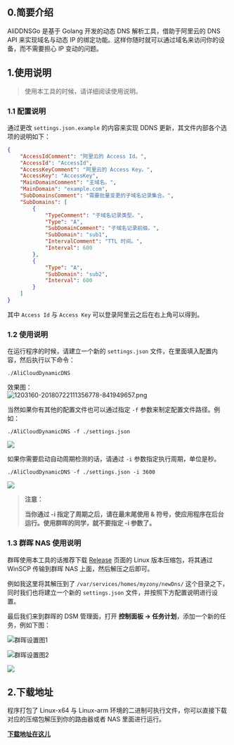 ## 0.简要介绍

AliDDNSGo 是基于 Golang 开发的动态 DNS 解析工具，借助于阿里云的 DNS API 来实现域名与动态 IP 的绑定功能。这样你随时就可以通过域名来访问你的设备，而不需要担心 IP 变动的问题。

## 1.使用说明

> 使用本工具的时候，请详细阅读使用说明。

### 1.1 配置说明

通过更改 ```settings.json.example``` 的内容来实现 DDNS 更新，其文件内部各个选项的说明如下：

```json
{
    "AccessIdComment": "阿里云的 Access Id。",
    "AccessId": "AccessId",
    "AccessKeyComment": "阿里云的 Access Key。",
    "AccessKey": "AccessKey",
    "MainDomainComment": "主域名。",
    "MainDomain": "example.com",
    "SubDomainsComment": "需要批量变更的子域名记录集合。",
    "SubDomains": [
        {
            "TypeComment": "子域名记录类型。",
            "Type": "A",
            "SubDomainComment": "子域名记录前缀。",
            "SubDomain": "sub1",
            "IntervalComment": "TTL 时间。",
            "Interval": 600
        },
        {
            "Type": "A",
            "SubDomain": "sub2",
            "Interval": 600
        }
    ]
}
```

其中 ```Access Id``` 与 ```Access Key``` 可以登录阿里云之后在右上角可以得到。

### 1.2 使用说明

在运行程序的时候，请建立一个新的 ```settings.json``` 文件，在里面填入配置内容，然后执行以下命令：

```shell
./AliCloudDynamicDNS
```

效果图：  
![1203160-20180722111356778-841949657.png](https://github.com/GameBelial/AliDDNSNet/blob/master/READMEPIC/Snipaste_2019-12-12_17-36-21.png)

当然如果你有其他的配置文件也可以通过指定 ```-f``` 参数来制定配置文件路径。例如：

```shell
./AliCloudDynamicDNS -f ./settings.json
```

![](https://github.com/GameBelial/AliDDNSNet/raw/master/READMEPIC/Snipaste_2019-12-12_17-38-09.png)

如果你需要启动自动周期检测的话，请通过 `-i` 参数指定执行周期，单位是秒。

```shell
./AliCloudDynamicDNS -f ./settings.json -i 3600
```

![](https://github.com/GameBelial/AliDDNSNet/raw/master/READMEPIC/Snipaste_2019-12-12_17-38-53.png)

> **注意：**
>
> **当你通过 -i 指定了周期之后，请在最末尾使用 & 符号，使应用程序在后台运行。使用群晖的同学，就不要指定 -i 参数了。**

### 1.3 群晖 NAS 使用说明

群晖使用本工具的话推荐下载 [Release](https://github.com/GameBelial/AliDDNSNet/releases) 页面的 Linux 版本压缩包，将其通过 WinSCP 传输到群晖 NAS 上面，然后解压之后即可。

例如我这里将其解压到了 ```/var/services/homes/myzony/newDns/``` 这个目录之下，同时我们也将建立一个新的 `settings.json` 文件，并按照下方配置说明进行设置。

最后我们来到群晖的 DSM 管理面，打开 **控制面板 -> 任务计划**，添加一个新的任务，例如下图：

![群晖设置图1](https://github.com/GameBelial/AliDDNSNet/raw/master/READMEPIC/Snipaste_2019-12-12_17-42-28.png)

![群晖设置图2](https://github.com/GameBelial/AliDDNSNet/raw/master/READMEPIC/Snipaste_2019-12-12_17-43-54.png)

![](https://github.com/GameBelial/AliDDNSNet/raw/master/READMEPIC/Snipaste_2019-12-12_17-46-01.png)

## 2.下载地址

程序打包了 Linux-x64 与 Linux-arm 环境的二进制可执行文件，你可以直接下载对应的压缩包解压到你的路由器或者 NAS 里面进行运行。

**[下载地址在这儿](https://github.com/GameBelial/AliDDNSGo/releases)**
